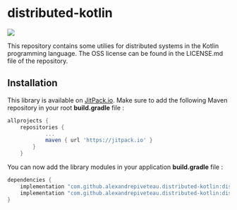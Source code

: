 # distributed-kotlin

[![](https://jitpack.io/v/alexandrepiveteau/distributed-kotlin.svg)](https://jitpack.io/#alexandrepiveteau/distributed-kotlin)

This repository contains some utilies for distributed systems in the Kotlin programming language.
The OSS license can be found in the LICENSE.md file of the repository.

## Installation
This library is available on [JitPack.io](https://jitpack.io/#alexandrepiveteau/distributed-kotlin). Make
sure to add the following Maven repository in your root **build.gradle** file :

```groovy
allprojects {
	repositories {
			...
			maven { url 'https://jitpack.io' }
		}
	}
```

You can now add the library modules in your application **build.gradle** file :

```groovy
dependencies {
	implementation "com.github.alexandrepiveteau.distributed-kotlin:distributed-cvrdts:0.1.0"
	implementation "com.github.alexandrepiveteau.distributed-kotlin:distributed-woot:0.1.0"
}
```